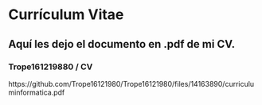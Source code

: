 <?xml version="1.0" encoding="UTF-8"?>
<documento>
  <h1>Currículum Vitae</h1>
  <h2>Aquí les dejo el documento en .pdf de mi CV.</h2>
  <h3>Trope161219880 / CV</h3>
  <enlace>https://github.com/Trope16121980/Trope16121980/files/14163890/curriculuminformatica.pdf</enlace>
</documento>
